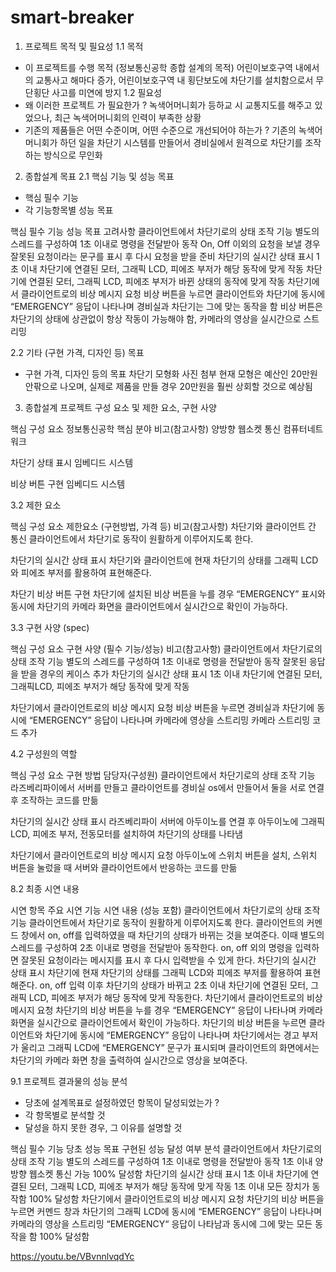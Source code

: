 # smart-breaker

1. 프로젝트 목적 및 필요성
1.1 목적
- 이 프로젝트를 수행 목적 (정보통신공학 종합 설계의 목적)
어린이보호구역 내에서의 교통사고 해마다 증가, 어린이보호구역 내 횡단보도에 차단기를 설치함으로서 무단횡단 사고를 미연에 방지
1.2 필요성
- 왜 이러한 프로젝트 가 필요한가 ?
녹색어머니회가 등하교 시 교통지도를 해주고 있었으나, 최근 녹색어머니회의 인력이 부족한 상황
- 기존의 제품들은 어떤 수준이며, 어떤 수준으로 개선되어야 하는가 ?
기존의 녹색어머니회가 하던 일을 차단기 시스템를 만들어서 경비실에서 원격으로 차단기를 조작하는 방식으로 무인화

2. 종합설계 목표
2.1 핵심 기능 및 성능 목표
- 핵심 필수 기능
- 각 기능항목별 성능 목표

핵심 필수 기능
성능 목표
고려사항
클라이언트에서 차단기로의 상태 조작 기능
별도의 스레드를 구성하여 1초 이내로 명령을 전달받아 동작
On, Off 이외의 요청을 보낼 경우 잘못된 요청이라는 문구를 표시 후 다시 요청을 받을 준비
차단기의 실시간 상태 표시
1초 이내 차단기에 연결된 모터, 그래픽 LCD, 피에조 부저가 해당 동작에 맞게 작동
차단기에 연결된 모터, 그래픽 LCD, 피에조 부저가 바뀐 상태의 동작에 맞게 작동
차단기에서 클라이언트로의 비상 메시지 요청
비상 버튼을 누르면 클라이언트와 차단기에 동시에 “EMERGENCY”  응답이 나타나며 경비실과 차단기는 그에 맞는 동작을 함
비상 버튼은 차단기의 상태에 상관없이 항상 작동이 가능해야 함, 카메라의 영상을 실시간으로 스트리밍

2.2 기타 (구현 가격, 디자인 등) 목표
- 구현 가격, 디자인 등의 목표
차단기 모형화 사진 첨부
현재 모형은 예산인 20만원 안팎으로 나오며, 실제로 제품을 만들 경우 20만원을 훨씬 상회할 것으로 예상됨

3. 종합설계 프로젝트 구성 요소 및 제한 요소, 구현 사양

핵심 구성 요소
정보통신공학 핵심 분야
비고(참고사항)
양방향 웹소켓 통신
컴퓨터네트워크

차단기 상태 표시
임베디드 시스템

비상 버튼 구현
임베디드 시스템



3.2 제한 요소 

핵심 구성 요소
제한요소 (구현방법, 가격 등)
비고(참고사항)
차단기와 클라이언트 간 통신
클라이언트에서 차단기로 동작이 원활하게 이루어지도록 한다.

차단기의 실시간 상태 표시
차단기와 클라이언트에 현재 차단기의 상태를 그래픽 LCD와 피에조 부저를 활용하여 표현해준다.

차단기 비상 버튼 구현
차단기에 설치된 비상 버튼을 누를 경우 “EMERGENCY” 표시와 동시에 차단기의 카메라 화면을 클라이언트에서 실시간으로 확인이 가능하다.



3.3 구현 사양 (spec)

핵심 구성 요소
구현 사양 (필수 기능/성능) 
비고(참고사항)
클라이언트에서 차단기로의 상태 조작 기능
별도의 스레드를 구성하여 1초 이내로 명령을 전달받아 동작
잘못된 응답을 받을 경우의 케이스 추가
차단기의 실시간 상태 표시
1초 이내 차단기에 연결된 모터, 그래픽LCD, 피에조 부저가 해당 동작에 맞게 작동

차단기에서 클라이언트로의 비상 메시지 요청
비상 버튼을 누르면 경비실과 차단기에 동시에 “EMERGENCY” 응답이 나타나며 카메라에 영상을 스트리밍
카메라 스트리밍 코드 추가

4.2 구성원의 역할

핵심 구성 요소
구현 방법
담당자(구성원)
클라이언트에서 차단기로의 상태 조작 기능
라즈베리파이에서 서버를 만들고 클라이언트를 경비실 os에서 만들어서 둘을 서로 연결 후 조작하는 코드를 만듦

차단기의 실시간 상태 표시
라즈베리파이 서버에 아두이노를 연결 후 아두이노에 그래픽 LCD, 피에조 부저, 전동모터를 설치하여 차단기의 상태를 나타냄

차단기에서 클라이언트로의 비상 메시지 요청
아두이노에 스위치 버튼을 설치, 스위치 버튼을 눌렀을 때 서버와 클라이언트에서 반응하는 코드를 만듦

8.2 최종 시연 내용

시연 항목
주요 시연 기능 
시연 내용 (성능 포함)
클라이언트에서 차단기로의 상태 조작 기능
클라이언트에서 차단기로 동작이 원활하게 이루어지도록 한다.
클라이언트의 커멘드 창에서 on, off를 입력하였을 때 차단기의 상태가 바뀌는 것을 보여준다. 이때 별도의 스레드를 구성하여 2초 이내로 명령을 전달받아 동작한다. on, off 외의 명령을 입력하면 잘못된 요청이라는 메시지를 표시 후 다시 입력받을 수 있게 한다.
차단기의 실시간 상태 표시
차단기에 현재 차단기의 상태를 그래픽 LCD와 피에조 부저를 활용하여 표현해준다.
on, off 입력 이후 차단기의 상태가 바뀌고 2초 이내 차단기에 연결된 모터, 그래픽 LCD, 피에조 부저가 해당 동작에 맞게 작동한다.
차단기에서 클라이언트로의 비상 메시지 요청
차단기의 비상 버튼을 누를 경우 “EMERGENCY” 응답이 나타나며 카메라 화면을 실시간으로 클라이언트에서 확인이 가능하다.
차단기의 비상 버튼을 누르면 클라이언트와 차단기에 동시에 “EMERGENCY” 응답이 나타나며 차단기에서는 경고 부저가 울리고 그래픽 LCD에 “EMERGENCY” 문구가 표시되며 클라이언트의 화면에서는 차단기의 카메라 화면 창을 출력하여 실시간으로 영상을 보여준다.

9.1 프로젝트 결과물의 성능 분석
- 당초에 설계목표로 설정하였던 항목이 달성되었는가 ?
- 각 항목별로 분석할 것
- 달성을 하지 못한 경우, 그 이유를 설명할 것

핵심 필수 기능
당초 성능 목표
구현된 성능
달성 여부 분석
클라이언트에서 차단기로의 상태 조작 기능
별도의 스레드를 구성하여 1초 이내로 명령을 전달받아 동작
1초 이내 양방향 웹소켓 통신 가능
100% 달성함
차단기의 실시간 상태 표시
1초 이내 차단기에 연결된 모터, 그래픽 LCD, 피에조 부저가 해당 동작에 맞게 작동
1초 이내 모든 장치가 동작함
100% 달성함
차단기에서 클라이언트로의 비상 메시지 요청
차단기의 비상 버튼을 누르면 커멘드 창과 차단기의 그래픽 LCD에 동시에 “EMERGENCY” 응답이 나타나며 카메라의 영상을 스트리밍
“EMERGENCY“ 응답이 나타남과 동시에 그에 맞는 모든 동작을 함
100% 달성함

https://youtu.be/VBvnnlvqdYc
